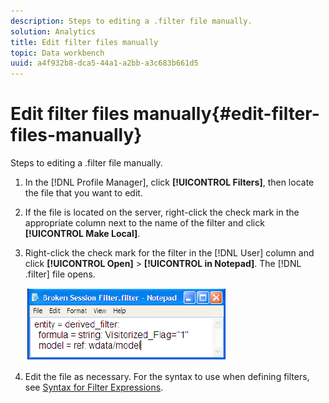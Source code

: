 ```yaml
---
description: Steps to editing a .filter file manually.
solution: Analytics
title: Edit filter files manually
topic: Data workbench
uuid: a4f932b8-dca5-44a1-a2bb-a3c683b661d5
---
```


# Edit filter files manually{#edit-filter-files-manually}

Steps to editing a .filter file manually.

1. In the [!DNL Profile Manager], click **[!UICONTROL Filters]**, then locate the file that you want to edit. 
1. If the file is located on the server, right-click the check mark in the appropriate column next to the name of the filter and click **[!UICONTROL Make Local]**. 
1. Right-click the check mark for the filter in the [!DNL User] column and click **[!UICONTROL Open]** > **[!UICONTROL in Notepad]**. The [!DNL .filter] file opens.

   ![](assets/filter_manualEdit.png)

1. Edit the file as necessary. For the syntax to use when defining filters, see [Syntax for Filter Expressions](../../../../home/c-get-started/c-qry-lang-syntx/c-syntx-fltr-exp.md#concept-72f2563f809747a2a3cff7ec72462a15).

